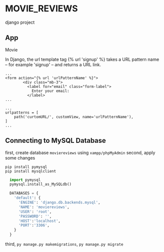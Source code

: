 # MOVIE_REVIEWS

django project

## App

Movie

In Django, the url template tag {% url 'signup' %} takes a URL pattern name – for example 'signup' – and returns a URL link.

```
...
<form action="{% url 'urlPatternName' %}">
        <div class="mb-3">
          <label for="email" class="form-label">
            Enter your email:
          </label>
...

...
urlpatterns = [
    path('curtomURL/', customView, name='urlPatternName'),
]
...

```

## Connecting to MySQL Database

first, create database `moviereviews` using `xampp/phpMyAdmin`
second, apply some changes

```
pip install pymysql
pip install mysqlclient
```

```moviereviews/__init__.py
  import pymysql
  pymysql.install_as_MySQLdb()
```

```moviereviews/setting.py
  DATABASES = {
    'default': {
      'ENGINE': 'django.db.backends.mysql',
      'NAME': 'moviereviews',
      'USER': 'root',
      'PASSWORD': '',
      'HOST':'localhost',
      'PORT':'3306',
    }
  }
```

third, `py manage.py makemigrations`, `py manage.py migrate`
